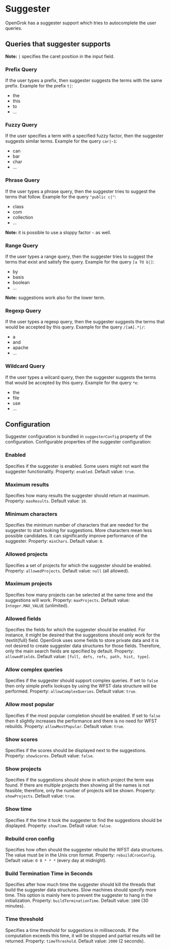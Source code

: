 # Suggester
OpenGrok has a suggester support which tries to autocomplete the user queries.

## Queries that suggester supports
**Note:** `|` specifies the caret position in the input field.

### Prefix Query
If the user types a prefix, then suggester suggests the terms with the same prefix. Example for the prefix `t|`:
* the
* this
* to
* …

### Fuzzy Query
If the user specifies a term with a specified fuzzy factor, then the suggester suggests similar terms. Example for the query `car|~1`:
* can
* bar
* char 
* …

### Phrase Query
If the user types a phrase query, then the suggester tries to suggest the terms that follow. Example for the query `"public c|"`:
* class
* com
* collection
* …

**Note:** it is possible to use a sloppy factor `~` as well.

### Range Query
If the user types a range query, then the suggester tries to suggest the terms that exist and satisfy the query. Example for the query `[a TO b|]`:
* by
* basis
* boolean
* …

**Note:** suggestions work also for the lower term.

### Regexp Query
If the user types a regexp query, then the suggester suggests the terms that would be accepted by this query. Example for the query `/[aA].*|/`:
* a
* and
* apache
* …

### Wildcard Query
If the user types a wilcard query, then the suggester suggests the terms that would be accepted by this query.
Example for the query `*e`:
* the
* file
* use
* …

## Configuration
Suggester configuration is bundled in `suggesterConfig` property of the configuration.
Configurable properties of the suggester configuration:

### Enabled 
Specifies if the suggester is enabled. Some users might not want the suggester functionality. 
Property: `enabled`. 
Default value: `true`.

### Maximum results
Specifies how many results the suggester should return at maximum. 
Property: `masResults`. 
Default value: `10`.

### Minimum characters 
Specifies the minimum number of characters that are needed for the suggester to start looking for suggestions. More characters mean less possible candidates. It can significantly improve performance of the suggester. Property: `minChars`. Default value: `0`.

### Allowed projects
Specifies a set of projects for which the suggester should be enabled. Property: `allowedProjects`. Default value: `null` (all allowed).

### Maximum projects
Specifies how many projects can be selected at the same time and the suggestions will work. Property: `maxProjects`. Default value: `Integer.MAX_VALUE` (unlimited).

### Allowed fields
Specifies the fields for which the suggester should be enabled. For instance, it might be
desired that the suggestions should only work for the \textit{full} field. OpenGrok uses some fields to store
private data and it is not desired to create suggester data structures for those fields. Therefore, only the main
search fields are specified by default. Property: `allowedFields`.
Default value: `[full, defs, refs, path, hist, type]`.

### Allow complex queries 
Specifies if the suggester should support complex queries. If set to `false` then only simple prefix lookups by using the WFST data structure will be performed. Property: `allowComplexQueries`. Default value: `true`.
    
### Allow most popular
Specifies if the most popular completion should be enabled.
If set to `false` then it slightly increases the performance and there is no need for WFST rebuilds. Property: `allowMostPopular`. Default value: `true`.

### Show scores
Specifies if the scores should be displayed next to the suggestions. Property: `showScores`.
Default value: `false`.

### Show projects 
Specifies if the suggestions should show in which project the term was found. If there are multiple projects then showing all the names is not feasible; therefore, only the number of projects will be shown. Property: `showProjects`. Default value: `true`.

### Show time 
Specifies if the time it took the suggester to find the suggestions should be displayed.
Property: `showTime`. Default value: `false`.

### Rebuild cron config 
Specifies how often should the suggester rebuild the WFST data structures.
The value must be in the Unix cron format. Property: `rebuildCronConfig`. Default value: `0 0 * * *` (every day at midnight).
    
### Build Termination Time in Seconds 
Specifies after how much time the suggester should kill the threads that build the suggester data structures. Slow machines should specify more time. This option is mainly here to prevent the suggester to hang in the initialization. Property: `buildTerminationTime`. Default value: `1800` (30 minutes).
    
### Time threshold
Specifies a time threshold for suggestions in milliseconds.
If the computation exceeds this time, it will be stopped and partial results will be returned.
Property: `timeThreshold`.
Default value: `2000` (2 seconds).

